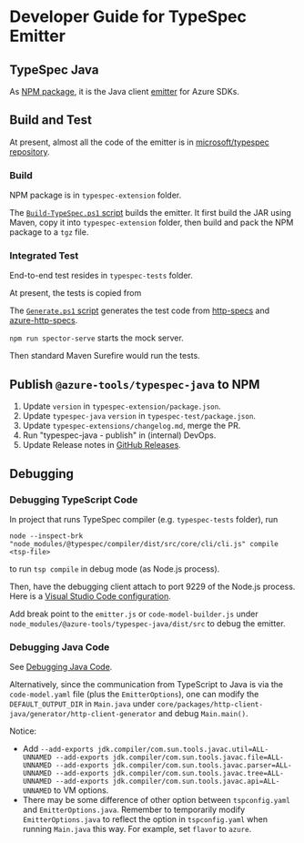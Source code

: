 # Developer Guide for TypeSpec Emitter

## TypeSpec Java

As [NPM package](https://www.npmjs.com/package/@azure-tools/typespec-java), it is the Java client [emitter](https://typespec.io/docs/extending-typespec/emitters-basics/) for Azure SDKs.

## Build and Test

At present, almost all the code of the emitter is in [microsoft/typespec repository](https://github.com/microsoft/typespec/tree/main/packages/http-client-java).

### Build

NPM package is in `typespec-extension` folder.

The [`Build-TypeSpec.ps1` script](../../../Build-TypeSpec.ps1) builds the emitter.
It first build the JAR using Maven, copy it into `typespec-extension` folder, then build and pack the NPM package to a `tgz` file.

### Integrated Test

End-to-end test resides in `typespec-tests` folder.

At present, the tests is copied from 

The [`Generate.ps1` script](../../../typespec-tests/Generate.ps1) generates the test code from [http-specs](https://github.com/microsoft/typespec/tree/main/packages/http-specs) and [azure-http-specs](https://github.com/Azure/typespec-azure/tree/main/packages/azure-http-specs).

`npm run spector-serve` starts the mock server.

Then standard Maven Surefire would run the tests.

## Publish `@azure-tools/typespec-java` to NPM

1. Update `version` in `typespec-extension/package.json`.
2. Update `typespec-java` `version` in `typespec-test/package.json`.
3. Update `typespec-extensions/changelog.md`, merge the PR.
4. Run "typespec-java - publish" in (internal) DevOps.
5. Update Release notes in [GitHub Releases](https://github.com/Azure/autorest.java/releases).

## Debugging

### Debugging TypeScript Code

In project that runs TypeSpec compiler (e.g. `typespec-tests` folder), run
```shell
node --inspect-brk "node_modules/@typespec/compiler/dist/src/core/cli/cli.js" compile <tsp-file>
```
to run `tsp compile` in debug mode (as Node.js process).

Then, have the debugging client attach to port 9229 of the Node.js process.
Here is a [Visual Studio Code configuration](../../../typespec-tests/.vscode/launch.json).

Add break point to the `emitter.js` or `code-model-builder.js` under `node_modules/@azure-tools/typespec-java/dist/src` to debug the emitter.

### Debugging Java Code

See [Debugging Java Code](../../../typespec-extension/readme.md#debugging-java-code).

Alternatively, since the communication from TypeScript to Java is via the `code-model.yaml` file (plus the `EmitterOptions`), one can modify the `DEFAULT_OUTPUT_DIR` in `Main.java` under `core/packages/http-client-java/generator/http-client-generator` and debug `Main.main()`.

Notice:
- Add `--add-exports jdk.compiler/com.sun.tools.javac.util=ALL-UNNAMED --add-exports jdk.compiler/com.sun.tools.javac.file=ALL-UNNAMED --add-exports jdk.compiler/com.sun.tools.javac.parser=ALL-UNNAMED --add-exports jdk.compiler/com.sun.tools.javac.tree=ALL-UNNAMED --add-exports jdk.compiler/com.sun.tools.javac.api=ALL-UNNAMED` to VM options.
- There may be some difference of other option between `tspconfig.yaml` and `EmitterOptions.java`. Remember to temporarily modify `EmitterOptions.java` to reflect the option in `tspconfig.yaml` when running `Main.java` this way. For example, set `flavor` to `azure`.
